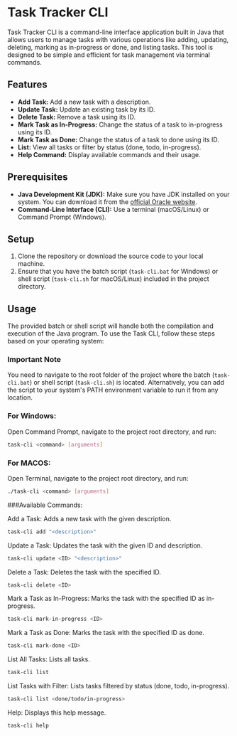 # Task Tracker CLI

Task Tracker CLI is a command-line interface application built in Java that allows users to manage tasks with various operations like adding, updating, deleting, marking as in-progress or done, and listing tasks. This tool is designed to be simple and efficient for task management via terminal commands.

## Features

- **Add Task:** Add a new task with a description.
- **Update Task:** Update an existing task by its ID.
- **Delete Task:** Remove a task using its ID.
- **Mark Task as In-Progress:** Change the status of a task to in-progress using its ID.
- **Mark Task as Done:** Change the status of a task to done using its ID.
- **List:** View all tasks or filter by status (done, todo, in-progress).
- **Help Command:** Display available commands and their usage.

## Prerequisites

- **Java Development Kit (JDK):** Make sure you have JDK installed on your system. You can download it from the [official Oracle website](https://www.oracle.com/java/technologies/javase-jdk11-downloads.html).
- **Command-Line Interface (CLI):** Use a terminal (macOS/Linux) or Command Prompt (Windows).

## Setup

1. Clone the repository or download the source code to your local machine.
2. Ensure that you have the batch script (`task-cli.bat` for Windows) or shell script (`task-cli.sh` for macOS/Linux) included in the project directory.

## Usage

The provided batch or shell script will handle both the compilation and execution of the Java program. To use the Task CLI, follow these steps based on your operating system:

### Important Note

You need to navigate to the root folder of the project where the batch (`task-cli.bat`) or shell script (`task-cli.sh`) is located. Alternatively, you can add the script to your system's PATH environment variable to run it from any location.

### For Windows:

Open Command Prompt, navigate to the project root directory, and run:

```bash
task-cli <command> [arguments]
```

### For MACOS:

Open Terminal, navigate to the project root directory, and run:

```bash
./task-cli <command> [arguments]
```
###Available Commands:

Add a Task:
  Adds a new task with the given description.
  ```bash
  task-cli add "<description>"
  ```
Update a Task:
  Updates the task with the given ID and description.
  ```bash
  task-cli update <ID> "<description>"
  ```
Delete a Task:
  Deletes the task with the specified ID.
  ```bash
  task-cli delete <ID>
  ```
Mark a Task as In-Progress:
  Marks the task with the specified ID as in-progress.
  ```bash
  task-cli mark-in-progress <ID>
  ```
Mark a Task as Done:
  Marks the task with the specified ID as done.
  ```bash
  task-cli mark-done <ID>
  ```
List All Tasks:
  Lists all tasks.
  ```bash
  task-cli list
  ```
List Tasks with Filter:
  Lists tasks filtered by status (done, todo, in-progress).
  ```bash
  task-cli list <done/todo/in-progress>
  ```
Help:
  Displays this help message.
  ```bash
  task-cli help
  ```
